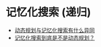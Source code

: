 # 记忆化搜索 (递归)

- [动态规划与记忆化搜索有什么异同](https://blog.csdn.net/weixin_35756637/article/details/129586262)
- [记忆化搜索到底是不是动态规划？](https://zhuanlan.zhihu.com/p/639500244)